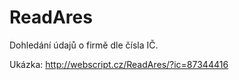 # ReadAres

Dohledání údajů o firmě dle čísla IČ.

Ukázka:
http://webscript.cz/ReadAres/?ic=87344416
